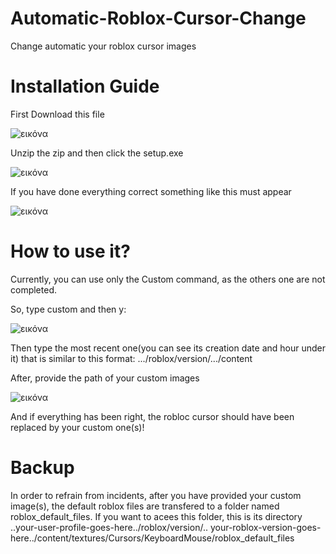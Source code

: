 # Automatic-Roblox-Cursor-Change

Change automatic your roblox cursor images


# Installation Guide

First Download this file

![εικόνα](https://user-images.githubusercontent.com/86625998/153728052-e58420aa-77c3-40ac-864b-658aecbd7784.png)

Unzip the zip and then click the setup.exe

![εικόνα](https://user-images.githubusercontent.com/86625998/153728145-0453407e-d496-40d4-91f4-8a9a141c5f5f.png)

If you have done everything correct something like this must appear

![εικόνα](https://user-images.githubusercontent.com/86625998/153728200-e1e75a19-45fb-4495-95c3-e8c7291d0ea1.png)

# How to use it?

Currently, you can use only the Custom command, as the others one are not completed.

So, type custom and then y:

![εικόνα](https://user-images.githubusercontent.com/86625998/153728365-29159e4a-7561-495a-86ad-83ce592b7f34.png)

Then type the most recent one(you can see its creation date and hour under it) that is similar to this format: .../roblox/version/.../content

After, provide the path of your custom images

![εικόνα](https://user-images.githubusercontent.com/86625998/153728471-e2d27b36-6465-436d-af58-9f6119e852b5.png)

And if everything has been right, the robloc cursor should have been replaced by your custom one(s)!

# Backup

In order to refrain from incidents, after you have provided your custom  image(s), the default roblox files are transfered to a folder named roblox_default_files.
If you want to acees this folder, this is its directory ..your-user-profile-goes-here../roblox/version/.. your-roblox-version-goes-here../content/textures/Cursors/KeyboardMouse/roblox_default_files



